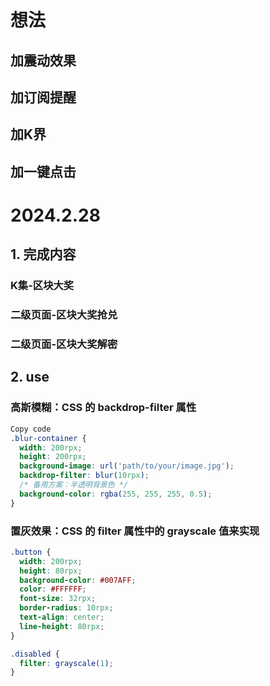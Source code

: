# 想法
## 加震动效果
## 加订阅提醒
## 加K界
## 加一键点击



# 2024.2.28

## 1. 完成内容

### K集-区块大奖
### 二级页面-区块大奖抢兑
### 二级页面-区块大奖解密

## 2. use
### 高斯模糊：CSS 的 backdrop-filter 属性
```css
Copy code
.blur-container {
  width: 200rpx;
  height: 200rpx;
  background-image: url('path/to/your/image.jpg');
  backdrop-filter: blur(10rpx);
  /* 备用方案：半透明背景色 */
  background-color: rgba(255, 255, 255, 0.5);
}
```


### 置灰效果：CSS 的 filter 属性中的 grayscale 值来实现

```css
.button {
  width: 200rpx;
  height: 80rpx;
  background-color: #007AFF;
  color: #FFFFFF;
  font-size: 32rpx;
  border-radius: 10rpx;
  text-align: center;
  line-height: 80rpx;
}

.disabled {
  filter: grayscale(1);
}

```





<!-- 2. 路由跳转两种方式：

- 声明式
  - navigator
- 编程式
  - wx.navigateTo (push)
  - wx.redirectTo (replace)
  - wx.navigateBack (back)

> 注意：小程序历史记录最多 10 层 -->


